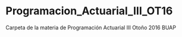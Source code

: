# Programacion_Actuarial_III_OT16
Carpeta de la materia de Programación Actuarial III Otoño 2016 BUAP
